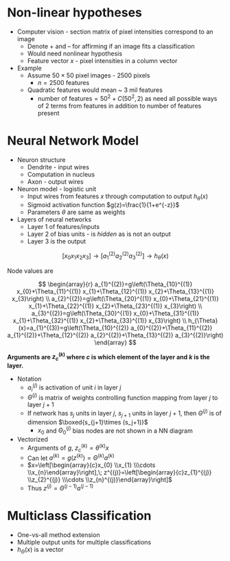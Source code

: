 # Non-linear hypotheses

* Computer vision - section matrix of pixel intensities correspond to an image
  * Denote + and – for affirming if an image fits a classification
  * Would need nonlinear hypothesis
  * Feature vector $x$ - pixel intensities in a column vector
* Example
  * Assume $50\times 50$ pixel images - 2500 pixels
    * $n=2500$ features
  * Quadratic features would mean ~ 3 mil features
    * $\text{number of features}=50^2 + C(50^2,2)$ as need all possible ways of 2 terms from features in addition to number of features present

# Neural Network Model

* Neuron structure
  * Dendrite - input wires
  * Computation in nucleus
  * Axon - output wires
* Neuron model - logistic unit
  * Input wires from features $x$ through computation to output $h_\theta(x)$
  * Sigmoid activation function $g(z)=\frac{1}{1+e^{-z}}$
  * Parameters $\theta$ are same as weights
* Layers of neural networks
  * Layer 1 of features/inputs
  * Layer 2 of bias units - is *hidden* as is not an output
  * Layer 3 is the output
  
$$
\left[x_{0} x_{1} x_{2} x_{3}\right] \rightarrow\left[a_{1}^{(2)} a_{2}^{(2)} a_{3}^{(2)}\right] \rightarrow h_{\theta}(x)
$$

Node values are

$$
\begin{array}{r}
a_{1}^{(2)}=g\left(\Theta_{10}^{(1)} x_{0}+\Theta_{11}^{(1)} x_{1}+\Theta_{12}^{(1)} x_{2}+\Theta_{13}^{(1)} x_{3}\right) \\
a_{2}^{(2)}=g\left(\Theta_{20}^{(1)} x_{0}+\Theta_{21}^{(1)} x_{1}+\Theta_{22}^{(1)} x_{2}+\Theta_{23}^{(1)} x_{3}\right) \\
a_{3}^{(2)}=g\left(\Theta_{30}^{(1)} x_{0}+\Theta_{31}^{(1)} x_{1}+\Theta_{32}^{(1)} x_{2}+\Theta_{33}^{(1)} x_{3}\right) \\
h_{\Theta}(x)=a_{1}^{(3)}=g\left(\Theta_{10}^{(2)} a_{0}^{(2)}+\Theta_{11}^{(2)} a_{1}^{(2)}+\Theta_{12}^{(2)} a_{2}^{(2)}+\Theta_{13}^{(2)} a_{3}^{(2)}\right)
\end{array}
$$

**Arguments are $z_c^{(k)}$ where $c$ is which element of the layer and $k$ is the layer.**

* Notation
  * $a_i^{(j)}$ is activation of unit $i$ in layer $j$
  * $\Theta^{(j)}$ is matrix of weights controlling function mapping from layer $j$ to layer $j+1$
  * If network has $s_j$ units in layer $j$, $s_{j+1}$ units in layer $j+1$, then $\Theta^{(j)}$ is of dimension $\boxed{s_{j+1}\times (s_j+1)}$
    * $x_0$ and $\Theta_0^{(j)}$ bias nodes are not shown in a NN diagram
* Vectorized
  * Arguments of $g$, $z_c^{(k)}=\theta^{(k)}x$
  * Can let $a^{(k)}=g(z^{(k)})=\Theta^{(k)}a^{(k)}$
  * $x=\left[\begin{array}{c}x_{0} \\x_{1} \\\cdots \\x_{n}\end{array}\right],\; z^{(j)}=\left[\begin{array}{c}z_{1}^{(j)} \\z_{2}^{(j)} \\\cdots \\z_{n}^{(j)}\end{array}\right]$
  * Thus $z^{(j)}=\Theta^{(j-1)}a^{(j-1)}$

# Multiclass Classification

* One-vs-all method extension
* Multiple output units for multiple classifications
* $h_\Theta(x)$ is a vector